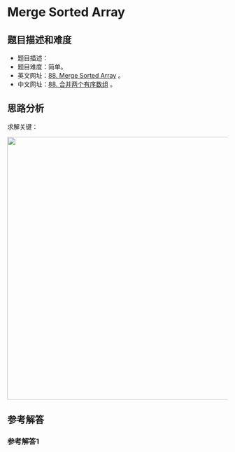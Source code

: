 # Merge Sorted Array

## 题目描述和难度
+ 题目描述：
+ 题目难度：简单。
+ 英文网址：[88. Merge Sorted Array](https://leetcode.com/problems/merge-sorted-array/description/)  。
+ 中文网址：[88. 合并两个有序数组](https://leetcode-cn.com/problems/merge-sorted-array/description/)  。
## 思路分析
求解关键：

<img src="https://liweiwei1419.github.io/images/leetcode-solution/" width="600">

## 参考解答
### 参考解答1

```java

```